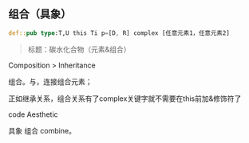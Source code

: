 ## 组合（具象）

```rs
def::pub type:T,U this Ti p=[D, R] complex [任意元素1，任意元素2]
```

> 标题：碳水化合物（元素&组合）

Composition > Inheritance

组合。与，连接组合元素；

正如继承关系，组合关系有了complex关键字就不需要在this前加&修饰符了

code Aesthetic


具象 组合 combine。